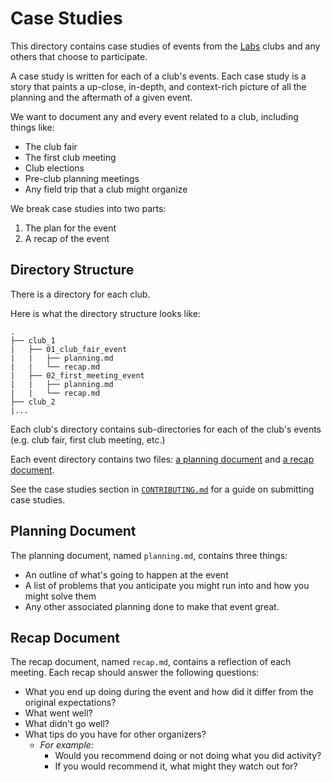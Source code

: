 # Case Studies

This directory contains case studies of events from the [Labs](../meta/labs)
clubs and any others that choose to participate.

A case study is written for each of a club's events. Each case study is a story
that paints a up-close, in-depth, and context-rich picture of all the planning
and the aftermath of a given event.

We want to document any and every event related to a club, including things
like:

- The club fair
- The first club meeting
- Club elections
- Pre-club planning meetings
- Any field trip that a club might organize

We break case studies into two parts:

1. The plan for the event
2. A recap of the event

## Directory Structure

There is a directory for each club.

Here is what the directory structure looks like:
```
.
├── club_1
|   ├── 01_club_fair_event
|   |   ├── planning.md
|   |   └── recap.md
|   ├── 02_first_meeting_event
|   |   ├── planning.md
|   |   └── recap.md
├── club_2
|...
```

Each club's directory contains sub-directories for each of the club's events
(e.g. club fair, first club meeting, etc.)

Each event directory contains two files: [a planning
document](#planning-document) and [a recap document](#recap-document).

See the case studies section in
[`CONTRIBUTING.md`](../CONTRIBUTING.md#contributing-case-studies) for a guide
on submitting case studies.

## Planning Document

The planning document, named `planning.md`, contains three things:

- An outline of what's going to happen at the event
- A list of problems that you anticipate you might run into and how you might
  solve them
- Any other associated planning done to make that event great.

## Recap Document

The recap document, named `recap.md`, contains a reflection of each meeting.
Each recap should answer the following questions:

- What you end up doing during the event and how did it differ from the
  original expectations?
- What went well?
- What didn't go well?
- What tips do you have for other organizers?
  - _For example:_
    - Would you recommend doing or not doing what you did activity?
    - If you would recommend it, what might they watch out for?
